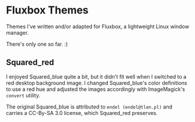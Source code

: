 # Fluxbox Themes

Themes I've written and/or adapted for Fluxbox, a lightweight Linux window
manager.

There's only one so far. :)

## Squared_red

I enjoyed Squared_blue quite a bit, but it didn't fit well when I switched to
a red desktop background image.  I changed Squared_blue's color definitions to
use a red hue and adjusted the images accordingly with ImageMagick's `convert`
utility.

The original Squared_blue is attributed to `endel (endel@tlen.pl)` and carries
a CC-By-SA 3.0 license, which Squared_red preserves.

